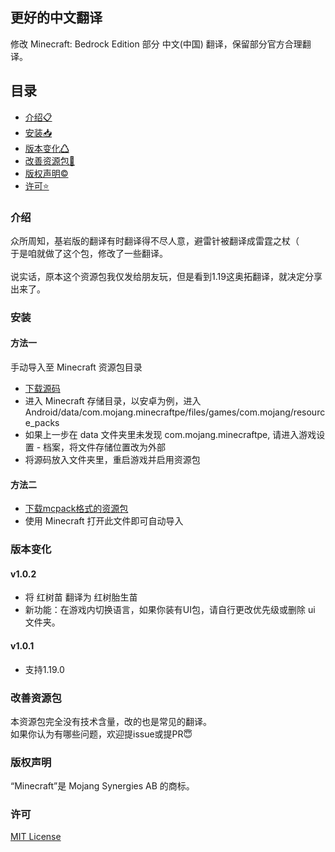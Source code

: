 ## 更好的中文翻译
修改 Minecraft: Bedrock Edition 部分 中文(中国) 翻译，保留部分官方合理翻译。

## 目录
- [介绍📋](#介绍)
- [安装📥](#安装)
- [版本变化♺](#版本变化)
- [改善资源包🤗](#改善资源包)
- [版权声明©](#版权声明)
- [许可⭐](#许可)

### 介绍
众所周知，基岩版的翻译有时翻译得不尽人意，避雷针被翻译成雷霆之杖（<br>
于是咱就做了这个包，修改了一些翻译。<br><br>
说实话，原本这个资源包我仅发给朋友玩，但是看到1.19这奥拓翻译，就决定分享出来了。
### 安装

#### 方法一
手动导入至 Minecraft 资源包目录
* [下载源码](https://github.com/mcxiaolan/Minecraft-better-Chinese-translation/archive/refs/heads/master.zip)
* 进入 Minecraft 存储目录，以安卓为例，进入 Android/data/com.mojang.minecraftpe/files/games/com.mojang/resource_packs
* 如果上一步在 data 文件夹里未发现 com.mojang.minecraftpe, 请进入游戏设置 - 档案，将文件存储位置改为外部
* 将源码放入文件夹里，重启游戏并启用资源包

#### 方法二
* [下载mcpack格式的资源包](https://github.com/mcxiaolan/Minecraft-better-Chinese-translation/releases/latest)
* 使用 Minecraft 打开此文件即可自动导入

### 版本变化
#### v1.0.2
* 将 红树苗 翻译为 红树胎生苗
* 新功能：在游戏内切换语言，如果你装有UI包，请自行更改优先级或删除 ui 文件夹。

#### v1.0.1
* 支持1.19.0

### 改善资源包
本资源包完全没有技术含量，改的也是常见的翻译。<br>
如果你认为有哪些问题，欢迎提issue或提PR😇

### 版权声明
“Minecraft”是 Mojang Synergies AB 的商标。

### 许可
[MIT License](LICENSE)
